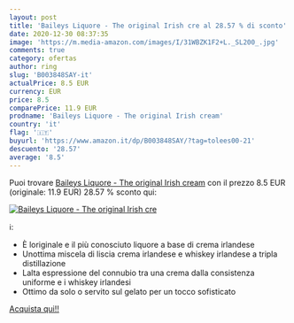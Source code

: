 ```yaml
---
layout: post
title: 'Baileys Liquore - The original Irish cre al 28.57 % di sconto'
date: 2020-12-30 08:37:35
image: 'https://m.media-amazon.com/images/I/31WBZK1F2+L._SL200_.jpg'
comments: true
category: ofertas
author: ring
slug: 'B003848SAY-it'
actualPrice: 8.5 EUR
currency: EUR
price: 8.5
comparePrice: 11.9 EUR
prodname: 'Baileys Liquore - The original Irish cream'
country: 'it'
flag: '🇮🇹'
buyurl: 'https://www.amazon.it/dp/B003848SAY/?tag=tolees00-21'
descuento: '28.57'
average: '8.5'
---
```


Puoi trovare [Baileys Liquore - The original Irish cream](https://www.amazon.it/dp/B003848SAY/?tag=tolees00-21) con il prezzo 8.5 EUR (originale: 11.9 EUR) 28.57 % sconto qui:

[![Baileys Liquore - The original Irish cre](https://m.media-amazon.com/images/I/31WBZK1F2+L._SL200_.jpg)](https://www.amazon.it/dp/B003848SAY/?tag=tolees00-21)

ℹ️:

- È loriginale e il più conosciuto liquore a base di crema irlandese
- Unottima miscela di liscia crema irlandese e whiskey irlandese a tripla distillazione
- Lalta espressione del connubio tra una crema dalla consistenza uniforme e i whiskey irlandesi
- Ottimo da solo o servito sul gelato per un tocco sofisticato

[Acquista qui!!](https://www.amazon.it/dp/B003848SAY/?tag=tolees00-21)
